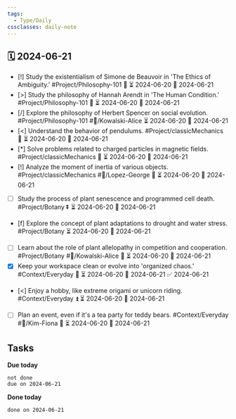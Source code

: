 ```yaml
---
tags:
  - Type/Daily
cssclasses: daily-note
---
```


## 🗓️ 2024-06-21

- [!] Study the existentialism of Simone de Beauvoir in 'The Ethics of Ambiguity.' #Project/Philosophy-101 🔼 ⏳ 2024-06-20 📅 2024-06-21
- [>] Study the philosophy of Hannah Arendt in 'The Human Condition.' #Project/Philosophy-101 🔺 ⏳ 2024-06-20 📅 2024-06-21
- [/] Explore the philosophy of Herbert Spencer on social evolution. #Project/Philosophy-101 #👤/Kowalski-Alice ⏳ 2024-06-20 📅 2024-06-21
- [<] Understand the behavior of pendulums. #Project/classicMechanics 🔽 ⏳ 2024-06-20 📅 2024-06-21
- [*] Solve problems related to charged particles in magnetic fields. #Project/classicMechanics 🔽 ⏳ 2024-06-20 📅 2024-06-21
- [!] Analyze the moment of inertia of various objects. #Project/classicMechanics #👤/Lopez-George 🔼 ⏳ 2024-06-20 📅 2024-06-21
- [ ] Study the process of plant senescence and programmed cell death. #Project/Botany ⏬ ⏳ 2024-06-20 📅 2024-06-21
- [f] Explore the concept of plant adaptations to drought and water stress. #Project/Botany ⏳ 2024-06-20 📅 2024-06-21
- [ ] Learn about the role of plant allelopathy in competition and cooperation. #Project/Botany #👤/Kowalski-Alice 🔼 ⏳ 2024-06-20 📅 2024-06-21
- [x] Keep your workspace clean or evolve into 'organized chaos.' #Context/Everyday 🔽 ⏳ 2024-06-20 📅 2024-06-21 ✅ 2024-06-21
- [<] Enjoy a hobby, like extreme origami or unicorn riding. #Context/Everyday ⏫ ⏳ 2024-06-20 📅 2024-06-21
- [ ] Plan an event, even if it's a tea party for teddy bears. #Context/Everyday #👤/Kim-Fiona 🔺 ⏳ 2024-06-20 📅 2024-06-21

## Tasks

**Due today**

```tasks
not done
due on 2024-06-21
```

**Done today**

```tasks
done on 2024-06-21
```
            